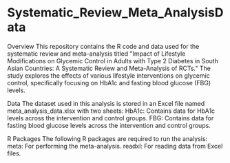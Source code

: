 # Systematic_Review_Meta_AnalysisData
Overview
This repository contains the R code and data used for the systematic review and meta-analysis titled "Impact of Lifestyle Modifications on Glycemic Control in Adults with Type 2 Diabetes in South Asian Countries: A Systematic Review and Meta-Analysis of RCTs." The study explores the effects of various lifestyle interventions on glycemic control, specifically focusing on HbA1c and fasting blood glucose (FBG) levels.

Data
The dataset used in this analysis is stored in an Excel file named meta_analysis_data.xlsx with two sheets:
HbA1c: Contains data for HbA1c levels across the intervention and control groups.
FBG: Contains data for fasting blood glucose levels across the intervention and control groups.

R Packages
The following R packages are required to run the analysis:
meta: For performing the meta-analysis.
readxl: For reading data from Excel files.
